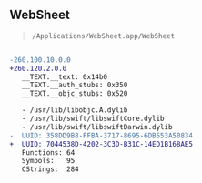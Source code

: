 ## WebSheet

> `/Applications/WebSheet.app/WebSheet`

```diff

-260.100.10.0.0
+260.120.2.0.0
   __TEXT.__text: 0x14b0
   __TEXT.__auth_stubs: 0x350
   __TEXT.__objc_stubs: 0x520

   - /usr/lib/libobjc.A.dylib
   - /usr/lib/swift/libswiftCore.dylib
   - /usr/lib/swift/libswiftDarwin.dylib
-  UUID: 358DD9B8-FFBA-3717-8695-6DB553A50834
+  UUID: 7044538D-4202-3C3D-B31C-14ED1B168AE5
   Functions: 64
   Symbols:   95
   CStrings:  284

```
